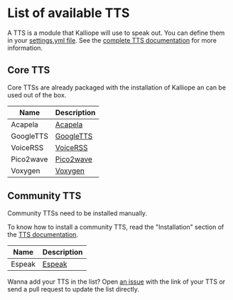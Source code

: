 # List of available TTS

A TTS is a module that Kalliope will use to speak out. You can define them in your [settings.yml file](settings.md). 
See the [complete TTS documentation](stt.md) for more information.

## Core TTS
Core TTSs are already packaged with the installation of Kalliope an can be used out of the box.

| Name      | Description                                      |
|-----------|--------------------------------------------------|
| Acapela   | [Acapela](../kalliope/tts/acapela/README.md)     |
| GoogleTTS | [GoogleTTS](../kalliope/tts/googletts/README.md) |
| VoiceRSS  | [VoiceRSS](../kalliope/tts/voicerss/README.md)   |
| Pico2wave | [Pico2wave](../kalliope/tts/pico2wave/README.md) |
| Voxygen   | [Voxygen](../kalliope/tts/voxygen/README.md)     |

## Community TTS
Community TTSs need to be installed manually.

To know how to install a community TTS, read the "Installation" section of the [TTS documentation](tts.md).

| Name   | Description                                          |
|--------|------------------------------------------------------|
| Espeak | [Espeak](https://github.com/Ultchad/kalliope-espeak) |

Wanna add your TTS in the list? Open [an issue](../../issues) with the link of your TTS or send a pull request to update the list directly.



